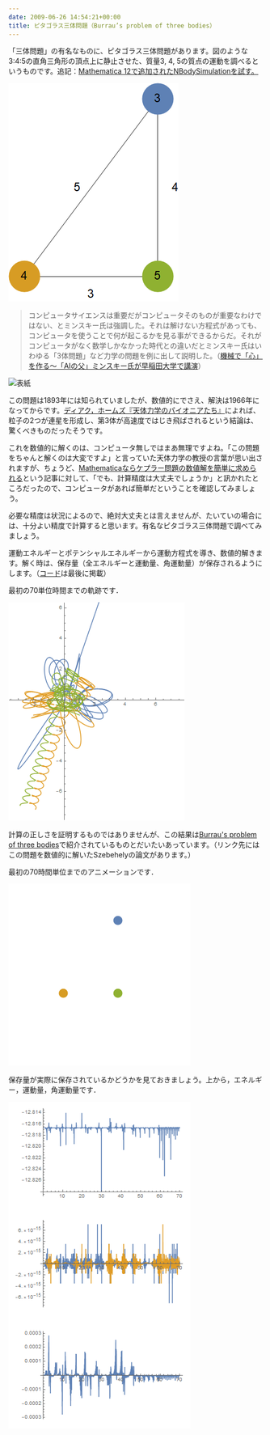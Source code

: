 ```yaml
---
date: 2009-06-26 14:54:21+00:00
title: ピタゴラス三体問題（Burrau’s problem of three bodies）
---
```


「三体問題」の有名なものに、ピタゴラス三体問題があります。図のような3:4:5の直角三角形の頂点上に静止させた、質量3, 4, 5の質点の運動を調べるというものです。追記：[Mathematica 12で追加されたNBodySimulationを試す。](/2019/07/10/3body-simulation-with-nbodysimulation/)

![初期配置](/images/pythagoras3body.png)

> コンピュータサイエンスは重要だがコンピュータそのものが重要なわけではない、とミンスキー氏は強調した。それは解けない方程式があっても、コンピュータを使うことで何が起こるかを見る事ができるからだ。それがコンピュータがなく数学しかなかった時代との違いだとミンスキー氏はいわゆる「3体問題」など力学の問題を例に出して説明した。（[機械で「心」を作る～「AIの父」ミンスキー氏が早稲田大学で講演](https://robot.watch.impress.co.jp/docs/news/296271.html)）

![表紙](https://images-fe.ssl-images-amazon.com/images/P/4431711147.09.jpg)

この問題は1893年には知られていましたが、数値的にでさえ、解決は1966年になってからです。[ディアク，ホームズ『天体力学のパイオニアたち』](https://www.amazon.co.jp/dp/4431711147/)によれば、粒子の2つが連星を形成し、第3体が高速度ではじき飛ばされるという結論は、驚くべきものだったそうです。

これを数値的に解くのは、コンピュータ無しではまあ無理ですよね。「この問題をちゃんと解くのは大変ですよ」と言っていた天体力学の教授の言葉が思い出されますが、ちょうど、[Mathematicaならケプラー問題の数値解を簡単に求められる](http://blog.unfindable.net/archives/704)という記事に対して、「でも、計算精度は大丈夫でしょうか」と訊かれたところだったので、コンピュータがあれば簡単だということを確認してみましょう。

必要な精度は状況によるので、絶対大丈夫とは言えませんが、たいていの場合には、十分よい精度で計算すると思います。有名なピタゴラス三体問題で調べてみましょう。

運動エネルギーとポテンシャルエネルギーから運動方程式を導き、数値的解きます。解く時は、保存量（全エネルギーと運動量、角運動量）が保存されるようにします。（[コード](https://gist.github.com/taroyabuki/fb7bb0b56c07c2716f54)は最後に掲載）

最初の70単位時間までの軌跡です．

![三体の軌跡](/images/pythagoras3body-result2.png)

計算の正しさを証明するものではありませんが、この結果は[Burrau's problem of three bodies](https://www.ucolick.org/~laugh/oxide/projects/burrau.html)で紹介されているものとだいたいあっています。（リンク先にはこの問題を数値的に解いたSzebehelyの論文があります。）

最初の70時間単位までのアニメーションです．

![アニメーション](/images/pythagoras3body.gif)

保存量が実際に保存されているかどうかを見ておきましょう。上から，エネルギー，運動量，角運動量です．

![保存量の変化](/images/pythagoras3body-constant.png)

<script src="https://gist.github.com/taroyabuki/fb7bb0b56c07c2716f54.js"></script>
